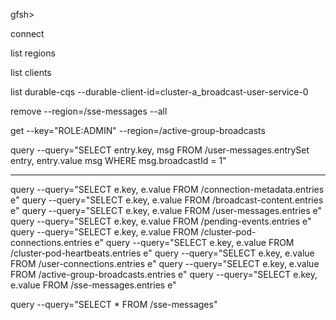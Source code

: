 gfsh>

connect

list regions

list clients

list durable-cqs --durable-client-id=cluster-a_broadcast-user-service-0

remove --region=/sse-messages --all

get --key="ROLE:ADMIN" --region=/active-group-broadcasts

query --query="SELECT entry.key, msg FROM /user-messages.entrySet entry, entry.value msg WHERE msg.broadcastId = 1"


---

query --query="SELECT e.key, e.value FROM /connection-metadata.entries e"
query --query="SELECT e.key, e.value FROM /broadcast-content.entries e"
query --query="SELECT e.key, e.value FROM /user-messages.entries e"
query --query="SELECT e.key, e.value FROM /pending-events.entries e"
query --query="SELECT e.key, e.value FROM /cluster-pod-connections.entries e"
query --query="SELECT e.key, e.value FROM /cluster-pod-heartbeats.entries e"
query --query="SELECT e.key, e.value FROM /user-connections.entries e"
query --query="SELECT e.key, e.value FROM /active-group-broadcasts.entries e"
query --query="SELECT e.key, e.value FROM /sse-messages.entries e"

query --query="SELECT * FROM /sse-messages"

